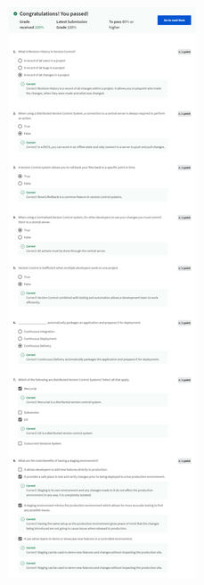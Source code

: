![](https://github.com/CrypticFate5/Meta-Back-End-Developer-Professional-Certificate/blob/main/C3-%20Version%20Control/W-1/Module%20Quiz:%20Software%20collaboration/ss2.png)
